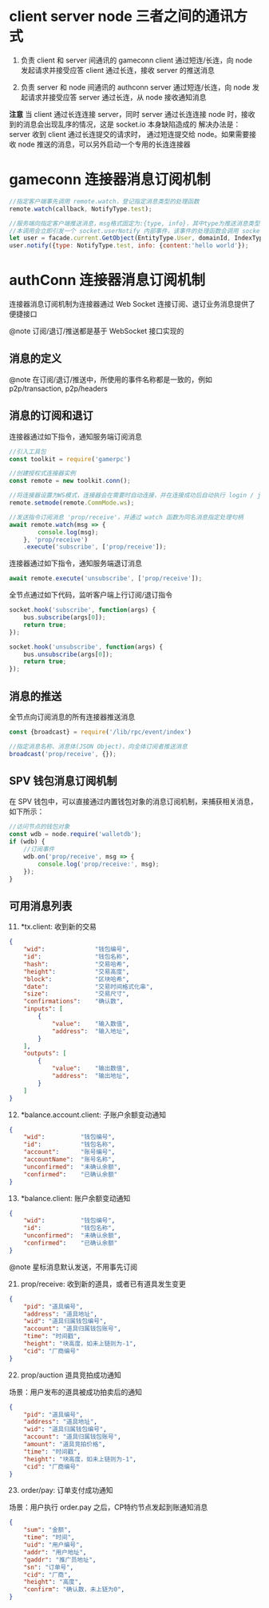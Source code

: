 # client server node 三者之间的通讯方式

1. 负责 client 和 server 间通讯的 gameconn
client 通过短连/长连，向 node 发起请求并接受应答
client 通过长连，接收 server 的推送消息

2. 负责 server 和 node 间通讯的 authconn
server 通过短连/长连，向 node 发起请求并接受应答
server 通过长连，从 node 接收通知消息

**注意** 
当 client 通过长连连接 server，同时 server 通过长连连接 node 时，接收到的消息会出现乱序的情况，这是 socket.io 本身缺陷造成的
解决办法是：server 收到 client 通过长连提交的请求时， 通过短连提交给 node。如果需要接收 node 推送的消息，可以另外启动一个专用的长连连接器

# gameconn 连接器消息订阅机制

```js
//指定客户端事先调用 remote.watch，登记指定消息类型的处理函数
remote.watch(callback, NotifyType.test);

//服务端向指定客户端推送消息，msg格式固定为:{type, info}，其中type为推送消息类型(NotifyType)，和上述的 NotifyType.abc 保持一致, info为推送消息内容
//本调用会立即引发一个 socket.userNotify 内部事件，该事件的处理函数会调用 socket.emit('notify', msg) 向客户端推送, 最终被客户端事先设定的 callback 捕获
let user = facade.current.GetObject(EntityType.User, domainId, IndexType.Domain); //BaseUserEntity
user.notify({type: NotifyType.test, info: {content:'hello world'});
```

# authConn 连接器消息订阅机制

连接器消息订阅机制为连接器通过 Web Socket 连接订阅、退订业务消息提供了便捷接口

@note 订阅/退订/推送都是基于 WebSocket 接口实现的

## 消息的定义

@note 在订阅/退订/推送中，所使用的事件名称都是一致的，例如 p2p/transaction, p2p/headers

## 消息的订阅和退订

连接器通过如下指令，通知服务端订阅消息

```js
//引入工具包
const toolkit = require('gamerpc')

//创建授权式连接器实例
const remote = new toolkit.conn();

//将连接器设置为WS模式，连接器会在需要时自动连接，并在连接成功后自动执行 login / join 等操作
remote.setmode(remote.CommMode.ws);

//发送指令订阅消息 'prop/receive'，并通过 watch 函数为同名消息指定处理句柄
await remote.watch(msg => {
        console.log(msg);
    }, 'prop/receive')
    .execute('subscribe', ['prop/receive']);
```

连接器通过如下指令，通知服务端退订消息

```js
await remote.execute('unsubscribe', ['prop/receive']);
```

全节点通过如下代码，监听客户端上行订阅/退订指令

```js
socket.hook('subscribe', function(args) {
    bus.subscribe(args[0]);
    return true;
});

socket.hook('unsubscribe', function(args) {
    bus.unsubscribe(args[0]);
    return true;
});
```

## 消息的推送

全节点向订阅消息的所有连接器推送消息

```js
const {broadcast} = require('/lib/rpc/event/index')

//指定消息名称、消息体(JSON Object)，向全体订阅者推送消息
broadcast('prop/receive', {});
```

## SPV 钱包消息订阅机制

在 SPV 钱包中，可以直接通过内置钱包对象的消息订阅机制，来捕获相关消息，如下所示：

```js
//访问节点的钱包对象
const wdb = node.require('walletdb');
if (wdb) {
    //订阅事件
    wdb.on('prop/receive', msg => {
        console.log('prop/receive:', msg);
    });
}
```

## 可用消息列表

11. *tx.client: 收到新的交易

```json
{ 
    "wid":              "钱包编号",
    "id":               "钱包名称",
    "hash":             "交易哈希",
    "height":           "交易高度",
    "block":            "区块哈希",
    "date":             "交易时间格式化串",
    "size":             "交易尺寸",
    "confirmations":    "确认数",
    "inputs": [ 
        { 
            "value":    "输入数值",
            "address":  "输入地址",
        } 
    ],
    "outputs": [ 
        { 
            "value":    "输出数值",
            "address":  "输出地址",
        } 
    ]
}
```

12. *balance.account.client: 子账户余额变动通知

```json
{ 
    "wid":          "钱包编号",
    "id":           "钱包名称",
    "account":      "账号编号",
    "accountName":  "账号名称",
    "unconfirmed":  "未确认余额",
    "confirmed":    "已确认余额" 
}
```

13. *balance.client: 账户余额变动通知

```json
{ 
    "wid":          "钱包编号",
    "id":           "钱包名称",
    "unconfirmed":  "未确认余额",
    "confirmed":    "已确认余额" 
}
```

@note 星标消息默认发送，不用事先订阅

21. prop/receive: 收到新的道具，或者已有道具发生变更

```json
{
    "pid": "道具编号",
    "address": "道具地址",
    "wid": "道具归属钱包编号",
    "account": "道具归属钱包账号",
    "time": "时间戳",
    "height": "块高度，如未上链则为-1",
    "cid": "厂商编号"
}
```

22. prop/auction 道具竞拍成功通知

场景：用户发布的道具被成功拍卖后的通知

```json
{
    "pid": "道具编号",
    "address": "道具地址",
    "wid": "道具归属钱包编号",
    "account": "道具归属钱包账号",
    "amount": "道具竞拍价格",
    "time": "时间戳",
    "height": "块高度，如未上链则为-1",
    "cid": "厂商编号"
}
```

23. order/pay: 订单支付成功通知

场景：用户执行 order.pay 之后，CP特约节点发起到账通知消息

```json
{
    "sum": "金额",
    "time": "时间",
    "uid": "用户编号",
    "addr": "用户地址",
    "gaddr": "推广员地址",
    "sn": "订单号",
    "cid": "厂商",
    "height": "高度",
    "confirm": "确认数，未上链为0",
}

```
